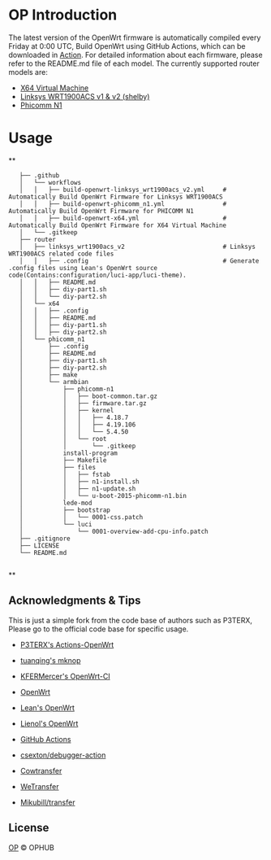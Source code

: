 # OP Introduction

The latest version of the OpenWrt firmware is automatically compiled every Friday at 0:00 UTC, Build OpenWrt using GitHub Actions, which can be downloaded in [Action](https://github.com/ophub/op/actions). For detailed information about each firmware, please refer to the README.md file of each model. The currently supported router models are: 

- [X64 Virtual Machine](https://github.com/ophub/op/tree/master/router/x64)
- [Linksys WRT1900ACS v1 & v2 (shelby)](https://github.com/ophub/op/tree/master/router/linksys_wrt1900acs_v2)
- [Phicomm N1](https://github.com/ophub/op/tree/master/router/phicomm_n1)

# Usage

**
```shell script
   ├── .github
   │   └── workflows                        
   │   │   ├── build-openwrt-linksys_wrt1900acs_v2.yml     # Automatically Build OpenWrt Firmware for Linksys WRT1900ACS       
   │   │   ├── build-openwrt-phicomm_n1.yml                # Automatically Build OpenWrt Firmware for PHICOMM N1
   │   │   ├── build-openwrt-x64.yml                       # Automatically Build OpenWrt Firmware for X64 Virtual Machine
   │   └── .gitkeep
   ├── router
   │   ├── linksys_wrt1900acs_v2                           # Linksys WRT1900ACS related code files
   │   │   ├── .config                                     # Generate .config files using Lean's OpenWrt source code(Contains:configuration/luci-app/luci-theme).
   │   │   ├── README.md            
   │   │   ├── diy-part1.sh            
   │   │   └── diy-part2.sh            
   │   └── x64                        
   │   │   ├── .config            
   │   │   ├── README.md            
   │   │   ├── diy-part1.sh            
   │   │   ├── diy-part2.sh
   │   └── phicomm_n1                        
   │       ├── .config            
   │       ├── README.md            
   │       ├── diy-part1.sh            
   │       ├── diy-part2.sh            
   │       ├── make 
   │       └── armbian 
   │           ├── phicomm-n1
   │           │   ├── boot-common.tar.gz            
   │           │   ├── firmware.tar.gz 
   │           │   ├── kernel 
   │           │   │   ├── 4.18.7   
   │           │   │   ├── 4.19.106                  
   │           │   │   └── 5.4.50   
   │           │   └── root
   │           │       └── .gitkeep  
   │           install-program 
   │           ├── Makefile            
   │           ├── files
   │           │   ├── fstab 
   │           │   ├── n1-install.sh                      
   │           │   ├── n1-update.sh
   │           │   └── u-boot-2015-phicomm-n1.bin 
   │           lede-mod           
   │           ├── bootstrap
   │           │   └── 0001-css.patch 
   │           └── luci
   │               └── 0001-overview-add-cpu-info.patch 
   ├── .gitignore
   ├── LICENSE            
   └── README.md
   
``` 
**

## Acknowledgments & Tips

This is just a simple fork from the code base of authors such as P3TERX, Please go to the official code base for specific usage. 

- [P3TERX's Actions-OpenWrt](https://github.com/P3TERX/Actions-OpenWrt)
- [tuanqing's mknop](https://github.com/tuanqing/mknop)
- [KFERMercer's OpenWrt-CI](https://github.com/KFERMercer/OpenWrt-CI)

- [OpenWrt](https://github.com/openwrt/openwrt)
- [Lean's OpenWrt](https://github.com/coolsnowwolf/lede)
- [Lienol's OpenWrt](https://github.com/Lienol/openwrt)

- [GitHub Actions](https://github.com/features/actions)
- [csexton/debugger-action](https://github.com/csexton/debugger-action)
- [Cowtransfer](https://cowtransfer.com)
- [WeTransfer](https://wetransfer.com/)
- [Mikubill/transfer](https://github.com/Mikubill/transfer)

## License

[OP](https://github.com/ophub/op/blob/master/LICENSE) © OPHUB
